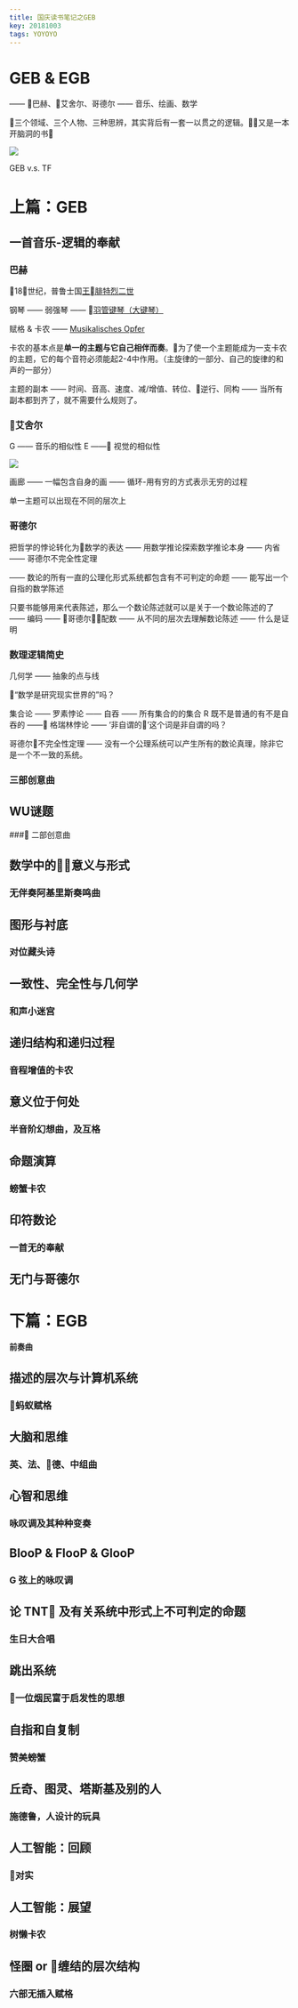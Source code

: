 ```yaml
---
title: 国庆读书笔记之GEB
key: 20181003
tags: YOYOYO
---
```


# GEB & EGB

—— 巴赫、艾舍尔、哥德尔
—— 音乐、绘画、数学

三个领域、三个人物、三种思辨，其实背后有一套一以贯之的逻辑。又是一本开脑洞的书🧐

![](https://cl.ly/95e0861a587c/download/Image%2525202018-10-03%252520at%25252010.07.48%252520PM.png)

GEB v.s. TF

# 上篇：GEB

## 一首音乐-逻辑的奉献

### 巴赫 
18世纪，普鲁士国[王腓特烈二世](https://zh.wikipedia.org/wiki/%E8%85%93%E7%89%B9%E7%83%88%E4%BA%8C%E4%B8%96_(%E6%99%AE%E9%B2%81%E5%A3%AB))

钢琴 —— 弱强琴 —— [羽管键琴（大键琴）](https://zh.wikipedia.org/wiki/%E5%A4%A7%E9%8D%B5%E7%90%B4)

赋格 & 卡农 —— [Musikalisches Opfer](https://www.youtube.com/watch?v=PcTVkOzrzQs)

卡农的基本点是**单一的主题与它自己相伴而奏**。为了使一个主题能成为一支卡农的主题，它的每个音符必须能起2-4中作用。（主旋律的一部分、自己的旋律的和声的一部分）

主题的副本 —— 时间、音高、速度、减/增值、转位、逆行、同构 —— 当所有副本都到齐了，就不需要什么规则了。

### 艾舍尔 
G —— 音乐的相似性
E —— 视觉的相似性

![](https://cl.ly/5fa2d4967ff9/download/Image%2525202018-10-03%252520at%25252011.04.47%252520PM.jpg)

画廊 —— 一幅包含自身的画 —— 循环-用有穷的方式表示无穷的过程

单一主题可以出现在不同的层次上

### 哥德尔 
把哲学的悖论转化为数学的表达 —— 用数学推论探索数学推论本身 —— 内省 —— 哥德尔不完全性定理

—— 数论的所有一直的公理化形式系统都包含有不可判定的命题 —— 能写出一个自指的数学陈述

只要书能够用来代表陈述，那么一个数论陈述就可以是关于一个数论陈述的了 —— 编码 —— 哥德尔配数 —— 从不同的层次去理解数论陈述 —— 什么是证明

### 数理逻辑简史
几何学 —— 抽象的点与线

“数学是研究现实世界的”吗？

集合论 —— 罗素悖论 —— 自吞 —— 所有集合的的集合 R 既不是普通的有不是自吞的 —— 格瑞林悖论 —— ‘非自谓的’这个词是非自谓的吗？

哥德尔不完全性定理 —— 没有一个公理系统可以产生所有的数论真理，除非它是一个不一致的系统。


### 三部创意曲

## WU谜题

### 二部创意曲

## 数学中的意义与形式

### 无伴奏阿基里斯奏鸣曲

## 图形与衬底

### 对位藏头诗

## 一致性、完全性与几何学

### 和声小迷宫

## 递归结构和递归过程

### 音程增值的卡农

## 意义位于何处

### 半音阶幻想曲，及互格

## 命题演算

### 螃蟹卡农

## 印符数论

### 一首无的奉献

## 无门与哥德尔

# 下篇：EGB

**前奏曲**

## 描述的层次与计算机系统

### 蚂蚁赋格

## 大脑和思维

### 英、法、德、中组曲

## 心智和思维

### 咏叹调及其种种变奏

## BlooP & FlooP & GlooP

### G 弦上的咏叹调

## 论 TNT 及有关系统中形式上不可判定的命题

### 生日大合唱

## 跳出系统

### 一位烟民富于启发性的思想

## 自指和自复制

### 赞美螃蟹

## 丘奇、图灵、塔斯基及别的人

### 施德鲁，人设计的玩具

## 人工智能：回顾

### 对实

## 人工智能：展望

### 树懒卡农

## 怪圈 or 缠结的层次结构

### 六部无插入赋格

